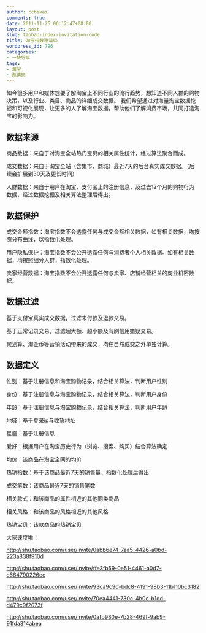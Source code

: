 ```yaml
---
author: ccbikai
comments: true
date: 2011-11-25 06:12:47+08:00
layout: post
slug: taobao-index-invitation-code
title: 淘宝指数邀请码
wordpress_id: 796
categories:
- 一块分享
tags:
- 淘宝
- 邀请码
---
```




如今很多用户和媒体想要了解淘宝上不同行业的流行趋势，想知道不同人群的购物决策，以及行业、类目、商品的详细成交数据。
我们希望通过对海量淘宝数据挖掘和可视化展现，让更多的人了解淘宝数据，帮助他们了解消费市场，共同打造淘宝的影响力。 <!-- more -->





## 数据来源


商品数据：来自于对淘宝全站热门宝贝的相关属性统计，经过算法聚合而成。

成交数据：来自于淘宝全站（含集市、商城）最近7天的后台真实成交数据。（后续会扩展到30天及更长时间）

人群数据：来自于用户在淘宝、支付宝上的注册信息，及过去12个月的购物行为数据，经过数据挖掘及相关算法整理后得出。


## 数据保护


成交金额指数：淘宝指数不会透露任何与成交金额相关数据，如有相关数据，均按照分布曲线，以指数化处理。

用户隐私保护：淘宝指数不会公开透露任何与消费者个人相关数据。如有相关数据，均按照细分人群，指数化处理。

卖家经营数据：淘宝指数不会公开透露任何与卖家、店铺经营相关的商业机密数据。


## 数据过滤


基于支付宝真实成交数据，过滤未付款及退款交易。

基于正常记录交易，过滤超大额、超小额及有刷信用嫌疑交易。

聚划算、淘金币等营销活动带来的成交，均在自然成交之外单独计算。


## 数据定义


性别：基于注册信息和淘宝购物记录，结合相关算法，判断用户性别

身份：基于注册信息与淘宝购物记录，结合相关算法，判断用户身份

年龄：基于注册信息与淘宝购物记录，结合相关算法，判断用户年龄

地域：基于登录ip与收货地址

星座：基于注册信息

爱好：根据用户在淘宝历史行为（浏览、搜索、购买）结合算法确定

均价：该商品在淘宝全网的均价

热销指数：基于该商品最近7天的销售量，指数化处理后得出

成交笔数：该商品最近7天的销售笔数

相关款式：和该商品的属性相近的其他同类商品

相关风格：和该商品的风格相近的其他风格

热销宝贝：该款商品的热销宝贝



大家速度啦：

http://shu.taobao.com/user/invite/0abb6e74-7aa5-4426-a0bd-223a838f910d

http://shu.taobao.com/user/invite/ffe3fb59-0e51-4461-a0d7-c664790226ec

http://shu.taobao.com/user/invite/93ca9c9d-bdc8-4191-98b3-11b110bc3182

http://shu.taobao.com/user/invite/70ea4441-730c-4b0c-b1dd-d479c9f2073f

http://shu.taobao.com/user/invite/0afb980e-7b28-469f-9ab9-91fda314abea


